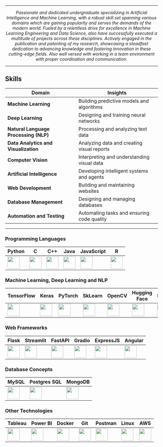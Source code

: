 


<hr>

<p align="center"><i>Passionate and dedicated undergraduate specializing in Artificial Intelligence and Machine Learning, with a robust skill set spanning various domains which are gaining popularity and serves the demands of the modern world. Fueled by a relentless drive for excellence in Machine Learning Engineering and Data Science, also have successfully executed a multitude of projects across these disciplines. Actively engaged in the publication and patenting of my research, showcasing a steadfast dedication to advancing knowledge and fostering innovation in these cutting-edge fields. Also well versed with working in a team environment with proper coordination and communication.</i></p>


<hr>

## Skills

| Domain                         | Insights                                 |
|-------------------------------|---------------------------------------------|
| **Machine Learning**          | Building predictive models and algorithms   |
| **Deep Learning**             | Designing and training neural networks      |
| **Natural Language Processing (NLP)** | Processing and analyzing text data         |
| **Data Analytics and Visualization**  | Analyzing data and creating visual reports |
| **Computer Vision**           | Interpreting and understanding visual data  |
| **Artificial Intelligence**   | Developing intelligent systems and agents   |
| **Web Development**           | Building and maintaining websites           |
| **Database Management**       | Designing and managing databases            |
| **Automation and Testing**    | Automating tasks and ensuring code quality  |

<hr>

### Programming Languages
| Python | C | C++ | Java | JavaScript | R |
|---|---|---|---|---|---|
| <a href="https://www.python.org/doc/"><img src="https://cdn.jsdelivr.net/gh/devicons/devicon/icons/python/python-original.svg" width="40" height="40"/></a> | <a href="https://devdocs.io/c/"><img src="https://cdn.jsdelivr.net/gh/devicons/devicon/icons/c/c-original.svg" width="40" height="40"/></a> | <a href="https://devdocs.io/cpp/"><img src="https://cdn.jsdelivr.net/gh/devicons/devicon/icons/cplusplus/cplusplus-original.svg" width="40" height="40"/></a> | <a href="https://docs.oracle.com/javase/8/docs/"><img src="https://cdn.jsdelivr.net/gh/devicons/devicon/icons/java/java-original.svg" width="40" height="40"/></a> | <a href="https://developer.mozilla.org/en-US/docs/Web/JavaScript"><img src="https://cdn.jsdelivr.net/gh/devicons/devicon/icons/javascript/javascript-original.svg" width="40" height="40"/></a> | <a href="https://www.rdocumentation.org/"><img src="https://cdn.jsdelivr.net/gh/devicons/devicon/icons/r/r-original.svg" width="40" height="40"/></a> |

### Machine Learning, Deep Learning and NLP
| TensorFlow | Keras | PyTorch | SkLearn | OpenCV | Hugging Face | SpaCy |
|---|---|---|---|---|---|---|
| <a href="https://www.tensorflow.org/learn"><img src="https://cdn.jsdelivr.net/gh/devicons/devicon/icons/tensorflow/tensorflow-original.svg" width="40" height="40"/></a> | <a href="https://keras.io/getting_started/intro_to_keras_for_engineers/"><img src="https://upload.wikimedia.org/wikipedia/commons/thumb/a/ae/Keras_logo.svg/1200px-Keras_logo.svg.png" width="40" height="40"/></a> | <a href="https://pytorch.org/tutorials/"><img src="https://cdn.jsdelivr.net/gh/devicons/devicon/icons/pytorch/pytorch-original.svg" width="40" height="40"/></a> | <a href="https://scikit-learn.org/stable/user_guide.html"><img src="https://upload.wikimedia.org/wikipedia/commons/0/05/Scikit_learn_logo_small.svg" width="40" height="40"/></a> | <a href="https://docs.opencv.org/"><img src="https://cdn.jsdelivr.net/gh/devicons/devicon/icons/opencv/opencv-original.svg" width="40" height="40"/></a> | <a href="https://huggingface.co/docs"><img src="https://huggingface.co/front/assets/huggingface_logo.svg" width="40" height="40"/></a> | <a href="https://spacy.io/usage"><img src="https://upload.wikimedia.org/wikipedia/commons/thumb/8/88/SpaCy_logo.svg/768px-SpaCy_logo.svg.png?20161218210724" width="40" height="40"/></a> |

### Web Frameworks
| Flask | Streamlit | FastAPI | Gradio | ExpressJS | Angular |
|---|---|---|---|---|---|
| <a href="https://flask.palletsprojects.com/en/2.3.x/"><img src="https://img.icons8.com/cute-clipart/64/flask.png" width="40" height="40"/></a> | <a href="https://docs.streamlit.io/"><img src="https://img.icons8.com/ios-filled/50/E90000/streamlit.png" width="40" height="40"/></a> | <a href="https://fastapi.tiangolo.com/"><img src="https://fastapi.tiangolo.com/img/icon-white.svg" width="40" height="40"/></a> | <a href="https://gradio.app/docs/"><img src="https://seeklogo.com/images/G/gradio-icon-logo-908AE1836C-seeklogo.com.png" width="40" height="40"/></a> | <a href="https://expressjs.com/"><img src="https://img.icons8.com/nolan/64/express-js.png" width="40" height="40"/></a> | <a href="https://angular.io/docs"><img src="https://cdn.jsdelivr.net/gh/devicons/devicon/icons/angularjs/angularjs-original.svg" width="40" height="40"/></a> |

### Database Concepts
| MySQL | Postgres SQL | MongoDB |
|---|---|---|
| <a href="https://dev.mysql.com/doc/"><img src="https://cdn.jsdelivr.net/gh/devicons/devicon/icons/mysql/mysql-original.svg" width="40" height="40"/></a> | <a href="https://www.postgresql.org/docs/"><img src="https://cdn.jsdelivr.net/gh/devicons/devicon/icons/postgresql/postgresql-original.svg" width="40" height="40"/></a> | <a href="https://docs.mongodb.com/"><img src="https://cdn.jsdelivr.net/gh/devicons/devicon/icons/mongodb/mongodb-original.svg" width="40" height="40"/></a> |

### Other Technologies
| Tableau | Power BI | Docker | Git | Postman | Linux | AWS |
|---|---|---|---|---|---|---|
| <a href="https://www.tableau.com/learn/training"><img src="https://img.icons8.com/color/48/tableau-software.png" width="40" height="40"/></a> | <a href="https://docs.microsoft.com/en-us/power-bi/"><img src="https://img.icons8.com/fluency/48/power-bi-2021.png" width="40" height="40"/></a> | <a href="https://docs.docker.com/"><img src="https://cdn.jsdelivr.net/gh/devicons/devicon/icons/docker/docker-original.svg" width="40" height="40"/></a> | <a href="https://git-scm.com/doc"><img src="https://cdn.jsdelivr.net/gh/devicons/devicon/icons/git/git-original.svg" width="40" height="40"/></a> | <a href="https://learning.postman.com/docs/getting-started/introduction/"><img src="https://www.vectorlogo.zone/logos/getpostman/getpostman-icon.svg" width="40" height="40"/></a> | <a href="https://linux.org/docs/"><img src="https://cdn.jsdelivr.net/gh/devicons/devicon/icons/linux/linux-original.svg" width="40" height="40"/></a> | <a href="https://docs.aws.amazon.com/"><img src="https://img.icons8.com/nolan/64/amazon-web-services.png" width="40" height="40"/></a> |
